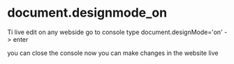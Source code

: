 # document.designmode_on

Ti live edit on any webside
go to console
type
document.designMode='on' -> enter

you can close the console
now you can make changes in the website live
